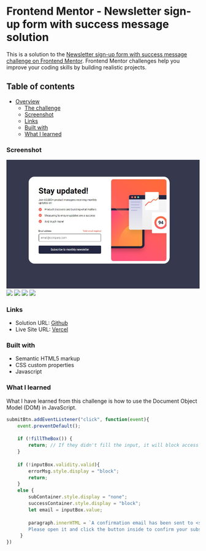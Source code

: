 # Frontend Mentor - Newsletter sign-up form with success message solution

This is a solution to the [Newsletter sign-up form with success message challenge on Frontend Mentor](https://www.frontendmentor.io/challenges/newsletter-signup-form-with-success-message-3FC1AZbNrv). Frontend Mentor challenges help you improve your coding skills by building realistic projects. 

## Table of contents

- [Overview](#overview)
  - [The challenge](#the-challenge)
  - [Screenshot](#screenshot)
  - [Links](#links)
  - [Built with](#built-with)
  - [What I learned](#what-i-learned)

 
### Screenshot

![](./assets/images/ss.jpg)
![](./assets/images/Screenshot%20hover.jpg.jpg)
![](./assets/images/Screenshot%20success.jpg.jpg)
![](./assets/images/ss%20mobile.jpg.jpg)
![](./assets/images/Screenshot%20success%20mobile.jpg.jpg)

### Links

- Solution URL: [Github](https://github.com/Hafizshkr/newsletter-sign-up-with-success-message)
- Live Site URL: [Vercel](https://your-live-site-url.com)



### Built with

- Semantic HTML5 markup
- CSS custom properties
- Javascript


### What I learned

What I have learned from this challenge is how to use the Document Object Model (DOM) in JavaScript.

```js
submitBtn.addEventListener("click", function(event){
    event.preventDefault();

    if (!fillTheBox()) {
        return; // If they didn't fill the input, it will block access to the success page.
    }

    if (!inputBox.validity.valid){
        errorMsg.style.display = "block";
        return;
    }
    else {
        subContainer.style.display = "none";
        successContainer.style.display = "block";
        let email = inputBox.value;

        paragraph.innerHTML = `A confirmation email has been sent to <strong>${email}</strong>.
        Please open it and click the button inside to confirm your subscription.`;
     }
})
```

